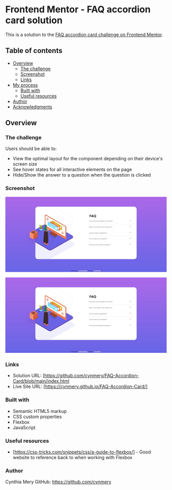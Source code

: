 # Frontend Mentor - FAQ accordion card solution

This is a solution to the [FAQ accordion card challenge on Frontend Mentor](https://www.frontendmentor.io/challenges/faq-accordion-card-XlyjD0Oam). 

## Table of contents

- [Overview](#overview)
  - [The challenge](#the-challenge)
  - [Screenshot](#screenshot)
  - [Links](#links)
- [My process](#my-process)
  - [Built with](#built-with)
  - [Useful resources](#useful-resources)
- [Author](#author)
- [Acknowledgments](#acknowledgments)


## Overview

### The challenge

Users should be able to:

- View the optimal layout for the component depending on their device's screen size
- See hover states for all interactive elements on the page
- Hide/Show the answer to a question when the question is clicked

### Screenshot

<img src="./design/faq-accordion-card-screenshot.jpg" alt="final result screenshot" width="1020px" />

![](./design/faq-accordion-card-screenshot.jpg)


### Links

- Solution URL: [https://github.com/cynmery/FAQ-Accordion-Card/blob/main/index.html
- Live Site URL: [https://cynmery.github.io/FAQ-Accordion-Card/]


### Built with

- Semantic HTML5 markup
- CSS custom properties
- Flexbox
- JavaScript


### Useful resources

- [https://css-tricks.com/snippets/css/a-guide-to-flexbox/] - Good website to reference back to when working with Flexbox

### Author
Cynthia Mery
GitHub: https://github.com/cynmery
